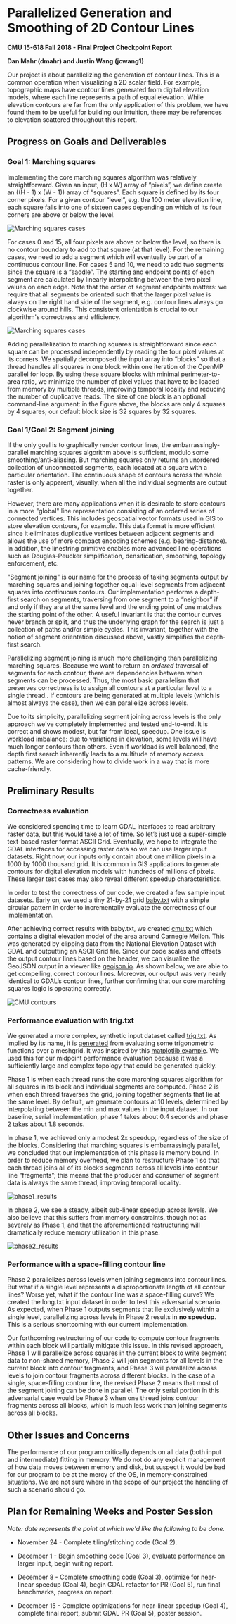 # Parallelized Generation and Smoothing of 2D Contour Lines

**CMU 15-618 Fall 2018 - Final Project Checkpoint Report**

**Dan Mahr (dmahr) and Justin Wang (jcwang1)**

Our project is about parallelizing the generation of contour lines. This is a common operation when visualizing a 2D scalar field. For example, topographic maps have contour lines generated from digital elevation models, where each line represents a path of equal elevation. While elevation contours are far from the only application of this problem, we have found them to be useful for building our intuition, there may be references to elevation scattered throughout this report.

## Progress on Goals and Deliverables

### Goal 1: Marching squares
Implementing the core marching squares algorithm was relatively straightforward. Given an input, (H x W) array of “pixels”, we define create an ((H - 1) x (W - 1)) array of “squares”. Each square is defined by its four corner pixels. For a given contour “level”, e.g. the 100 meter elevation line, each square falls into one of sixteen cases depending on which of its four corners are above or below the level.

![Marching squares cases](MarchingSquares_Page_1.png)

For cases 0 and 15, all four pixels are above or below the level, so there is no contour boundary to add to that square (at that level). For the remaining cases, we need to add a segment which will eventually be part of a continuous contour line. For cases 5 and 10, we need to add two segments since the square is a “saddle”. The starting and endpoint points of each segment are calculated by linearly interpolating between the two pixel values on each edge. Note that the order of segment endpoints matters: we require that all segments be oriented such that the larger pixel value is always on the right hand side of the segment, e.g. contour lines always go clockwise around hills. This consistent orientation is crucial to our algorithm's correctness and efficiency.

![Marching squares cases](MarchingSquares_Page_2.png)

Adding parallelization to marching squares is straightforward since each square can be processed independently by reading the four pixel values at its corners. We spatially decomposed the input array into “blocks” so that a thread handles all squares in one block within one iteration of the OpenMP parallel for loop. By using these square blocks with minimal perimeter-to-area ratio, we minimize the number of pixel values that have to be loaded from memory by multiple threads, improving temporal locality and reducing the number of duplicative reads. The size of one block is an optional command-line argument: in the figure above, the blocks are only 4 squares by 4 squares; our default block size is 32 squares by 32 squares.

### Goal 1/Goal 2: Segment joining

If the only goal is to graphically render contour lines, the embarrassingly-parallel marching squares algorithm above is sufficient, modulo some smoothing/anti-aliasing. But marching squares only returns an unordered collection of unconnected segments, each located at a square with a particular orientation. The continuous shape of contours across the whole raster is only apparent, visually, when all the individual segments are output together.

However, there are many applications when it is desirable to store contours in a more "global" line representation consisting of an ordered series of connected vertices. This includes geospatial vector formats used in GIS to store elevation contours, for example. This data format is more efficient since it eliminates duplicative vertices between adjacent segments and allows the use of more compact encoding schemes (e.g. bearing-distance). In addition, the linestring primitive enables more advanced line operations such as Douglas-Peucker simplification, densification, smoothing, topology enforcement, etc.

"Segment joining" is our name for the process of taking segments output by marching squares and joining together equal-level segments from adjacent squares into continuous contours. Our implementation performs a depth-first search on segments, traversing from one segment to a “neighbor” if and only if they are at the same level and the ending point of one matches the starting point of the other. A useful invariant is that the contour curves never branch or split, and thus the underlying graph for the search is just a collection of paths and/or simple cycles. This invariant, together with the notion of segment orientation discussed above, vastly simplifies the depth-first search.

Parallelizing segment joining is much more challenging than parallelizing marching squares. Because we want to return an *ordered* traversal of segments for each contour, there are dependencies between when segments can be processed. Thus, the most basic parallelism that preserves correctness is to assign all contours at a particular level to a single thread.. If contours are being generated at multiple levels (which is almost always the case), then we can parallelize across levels.

Due to its simplicity, parallelizing segment joining across levels is the only approach we've completely implemented and tested end-to-end. It is correct and shows modest, but far from ideal, speedup. One issue is workload imbalance: due to variations in elevation, some levels will have much longer contours than others. Even if workload is well balanced, the depth first search inherently leads to a multitude of memory access patterns. We are considering how to divide work in a way that is more cache-friendly.

## Preliminary Results

### Correctness evaluation

We considered spending time to learn GDAL interfaces to read arbitrary raster data, but this would take a lot of time. So let’s just use a super-simple text-based raster format ASCII Grid. Eventually, we hope to integrate the GDAL interfaces for accessing raster data so we can use larger input datasets. Right now, our inputs only contain about one million pixels in a 1000 by 1000 thousand grid. It is common in GIS applications to generate contours for digital elevation models with hundreds of millions of pixels. These larger test cases may also reveal different speedup characteristics.

In order to test the correctness of our code, we created a few sample input datasets. Early on, we used a tiny 21-by-21 grid [baby.txt](https://github.com/dmahr1/618-final/blob/master/inputs/baby.txt) with a simple circular pattern in order to incrementally evaluate the correctness of our implementation.

After achieving correct results with baby.txt, we created [cmu.txt](https://github.com/dmahr1/618-final/blob/master/inputs/cmu.txt) which contains a digital elevation model of the area around Carnegie Mellon. This was generated by clipping data from the National Elevation Dataset with GDAL and outputting an ASCII Grid file. Since our code scales and offsets the output contour lines based on the header, we can visualize the GeoJSON output in a viewer like [geojson.io](http://geojson.io/). As shown below, we are able to get compelling, correct contour lines. Moreover, our output was very nearly identical to GDAL’s contour lines, further confirming that our core marching squares logic is operating correctly.

![CMU contours](geojson_screenshot.jpg)

### Performance evaluation with trig.txt

We generated a more complex, synthetic input dataset called [trig.txt](https://github.com/dmahr1/618-final/blob/master/inputs/trig.txt). As implied by its name, it is [generated](https://github.com/dmahr1/618-final/blob/master/inputs/generate_trig.py) from evaluating some trigonometric functions over a meshgrid. It was inspired by this [matplotlib example](https://matplotlib.org/gallery/images_contours_and_fields/pcolormesh_levels.html#sphx-glr-gallery-images-contours-and-fields-pcolormesh-levels-py). We used this for our midpoint performance evaluation because it was a sufficiently large and complex topology that could be generated quickly.

Phase 1 is when each thread runs the core marching squares algorithm for all squares in its block and individual segments are computed. Phase 2 is when each thread traverses the grid, joining together segments that lie at the same level. By default, we generate contours at 10 levels, determined by interpolating between the min and max values in the input dataset. In our baseline, serial implementation, phase 1 takes about 0.4 seconds and phase 2 takes about 1.8 seconds.

In phase 1, we achieved only a modest 2x speedup, regardless of the size of the blocks. Considering that marching squares is embarrassingly parallel, we concluded that our implementation of this phase is memory bound. In order to reduce memory overhead, we plan to restructure Phase 1 so that each thread joins all of its block’s segments across all levels into contour line “fragments”; this means that the producer and consumer of segment data is always the same thread, improving temporal locality.

![phase1_results](phase1_midpoint.png)

In phase 2, we see a steady, albeit sub-linear speedup across levels. We also believe that this suffers from memory constraints, though not as severely as Phase 1, and that the aforementioned restructuring will dramatically reduce memory utilization in this phase.

![phase2_results](phase2_midpoint.png)

### Performance with a space-filling contour line

Phase 2 parallelizes across levels when joining segments into contour lines. But what if a single level represents a disproportionate length of all contour lines? Worse yet, what if the contour line was a space-filling curve? We created the long.txt input dataset in order to test this adversarial scenario. As expected, when Phase 1 outputs segments that lie exclusively within a single level, parallelizing across levels in Phase 2 results in **no speedup**. This is a serious shortcoming with our current implementation.

Our forthcoming restructuring of our code to compute contour fragments within each block will partially mitigate this issue. In this revised approach, Phase 1 will parallelize across squares in the current block to write segment data to non-shared memory, Phase 2 will join segments for all levels in the current block into contour fragments, and Phase 3 will parallelize across levels to join contour fragments across different blocks. In the case of a single, space-filling contour line, the revised Phase 2 means that most of the segment joining can be done in parallel. The only serial portion in this adversarial case would be Phase 3 when one thread joins contour fragments across all blocks, which is much less work than joining segments across all blocks.

## Other Issues and Concerns

The performance of our program critically depends on all data (both input and intermediate) fitting in memory. We do not do any explicit management of how data moves between memory and disk, but suspect it would be bad for our program to be at the mercy of the OS, in memory-constrained situations. We are not sure where in the scope of our project the handling of such a scenario should go.

## Plan for Remaining Weeks and Poster Session

*Note: date represents the point at which we'd like the following to be done.*

- November 24 - Complete tiling/stitching code (Goal 2).

- December 1 - Begin smoothing code (Goal 3), evaluate performance on larger input, begin writing report.

- December 8 - Complete smoothing code (Goal 3), optimize for near-linear speedup (Goal 4), begin GDAL refactor for PR (Goal 5), run final benchmarks, progress on report.

- December 15 - Complete optimizations for near-linear speedup (Goal 4), complete final report, submit GDAL PR (Goal 5), poster session.

